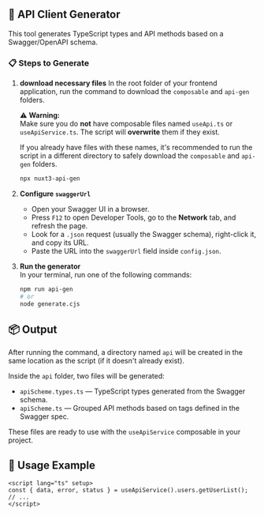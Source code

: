## 🚀 API Client Generator

This tool generates TypeScript types and API methods based on a Swagger/OpenAPI schema.

### 📋 Steps to Generate

1. **download necessary files**
   In the root folder of your frontend application, run the command to download the `composable` and `api-gen` folders.

   ⚠️ **Warning:**  
   Make sure you do **not** have composable files named `useApi.ts` or `useApiService.ts`. The script will **overwrite** them if they exist.

   If you already have files with these names, it's recommended to run the script in a different directory to safely download the `composable` and `api-gen` folders.
   
   ```bash
   npx nuxt3-api-gen

2. **Configure `swaggerUrl`**  
   - Open your Swagger UI in a browser.  
   - Press `F12` to open Developer Tools, go to the **Network** tab, and refresh the page.  
   - Look for a `.json` request (usually the Swagger schema), right-click it, and copy its URL.  
   - Paste the URL into the `swaggerUrl` field inside `config.json`.

3. **Run the generator**  
   In your terminal, run one of the following commands:

   ```bash
   npm run api-gen
   # or
   node generate.cjs


## 📦 Output

After running the command, a directory named `api` will be created in the same location as the script (if it doesn't already exist).

Inside the `api` folder, two files will be generated:

- `apiScheme.types.ts` — TypeScript types generated from the Swagger schema.
- `apiScheme.ts` — Grouped API methods based on tags defined in the Swagger spec.

These files are ready to use with the `useApiService` composable in your project.


## 🔧 Usage Example

```vue
<script lang="ts" setup>
const { data, error, status } = useApiService().users.getUserList();
// ...
</script>